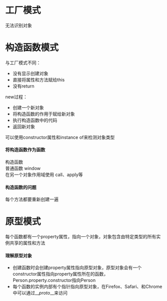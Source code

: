 # 工厂模式

无法识别对象

# 构造函数模式

与工厂模式不同：

* 没有显示创建对象
* 直接将属性和方法赋给this
* 没有return

new过程：

* 创建一个新对象
* 将构造函数的作用于赋给新对象
* 执行构造函数中的代码
* 返回新对象

可以使用constructor属性和instance of来检测对象类型

#### 将构造函数作为函数

构造函数  
普通函数 window  
在另一个对象作用域使用  call、apply等

#### 构造函数的问题

每个方法都要重新创建一遍

# 原型模式

每个函数都有一个property属性，指向一个对象，对象包含由特定类型的所有实例共享的属性和方法

#### 理解原型对象

* 创建函数时会创建property属性指向原型对象，原型对象会有一个constructor属性指向property属性所在的函数，Person.property.constructor指向Person
* 每个函数的实例内部有个指针指向原型对象，在Firefox、Safari、和Chrome中可以通过\_\__proto_\_\_来访问



